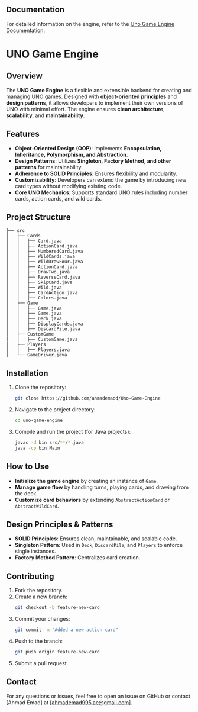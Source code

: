 ## Documentation
For detailed information on the engine, refer to the [Uno Game Engine Documentation](Uno%20Game%20Engine%20Documentation.pdf).

# UNO Game Engine

## Overview
The **UNO Game Engine** is a flexible and extensible backend for creating and managing UNO games. Designed with **object-oriented principles** and **design patterns**, it allows developers to implement their own versions of UNO with minimal effort. The engine ensures **clean architecture**, **scalability**, and **maintainability**.

## Features
- **Object-Oriented Design (OOP)**: Implements **Encapsulation, Inheritance, Polymorphism, and Abstraction**.
- **Design Patterns**: Utilizes **Singleton, Factory Method, and other patterns** for maintainability.
- **Adherence to SOLID Principles**: Ensures flexibility and modularity.
- **Customizability**: Developers can extend the game by introducing new card types without modifying existing code.
- **Core UNO Mechanics**: Supports standard UNO rules including number cards, action cards, and wild cards.

## Project Structure
```
├── src
│   ├── Cards
│   │   ├── Card.java
│   │   ├── ActionCard.java
│   │   ├── NumberedCard.java
│   │   ├── WildCards.java
│   │   ├── WildDrawFour.java
│   │   ├── ActionCard.java
│   │   ├── DrawTwo.java
│   │   ├── ReverseCard.java
│   │   ├── SkipCard.java
│   │   ├── Wild.java
│   │   ├── CardAction.java
│   │   ├── Colors.java
│   ├── Game
│   │   ├── Game.java
│   │   ├── Game.java
│   │   ├── Deck.java
│   │   ├── DisplayCards.java
│   │   ├── DiscardPile.java
│   ├── CustomGame
|   |   ├── CustomGame.java
│   ├── Players
│   │   ├── Players.java
│   └── GameDriver.java
```

## Installation
1. Clone the repository:
   ```sh
   git clone https://github.com/ahmademadd/Uno-Game-Engine
   ```
2. Navigate to the project directory:
   ```sh
   cd uno-game-engine
   ```
3. Compile and run the project (for Java projects):
   ```sh
   javac -d bin src/**/*.java
   java -cp bin Main
   ```

## How to Use
- **Initialize the game engine** by creating an instance of `Game`.
- **Manage game flow** by handling turns, playing cards, and drawing from the deck.
- **Customize card behaviors** by extending `AbstractActionCard` or `AbstractWildCard`.

## Design Principles & Patterns
- **SOLID Principles**: Ensures clean, maintainable, and scalable code.
- **Singleton Pattern**: Used in `Deck`, `DiscardPile`, and `Players` to enforce single instances.
- **Factory Method Pattern**: Centralizes card creation.

## Contributing
1. Fork the repository.
2. Create a new branch:
   ```sh
   git checkout -b feature-new-card
   ```
3. Commit your changes:
   ```sh
   git commit -m "Added a new action card"
   ```
4. Push to the branch:
   ```sh
   git push origin feature-new-card
   ```
5. Submit a pull request.

## Contact
For any questions or issues, feel free to open an issue on GitHub or contact [Ahmad Emad] at [ahmademad995.ae@gmail.com].

